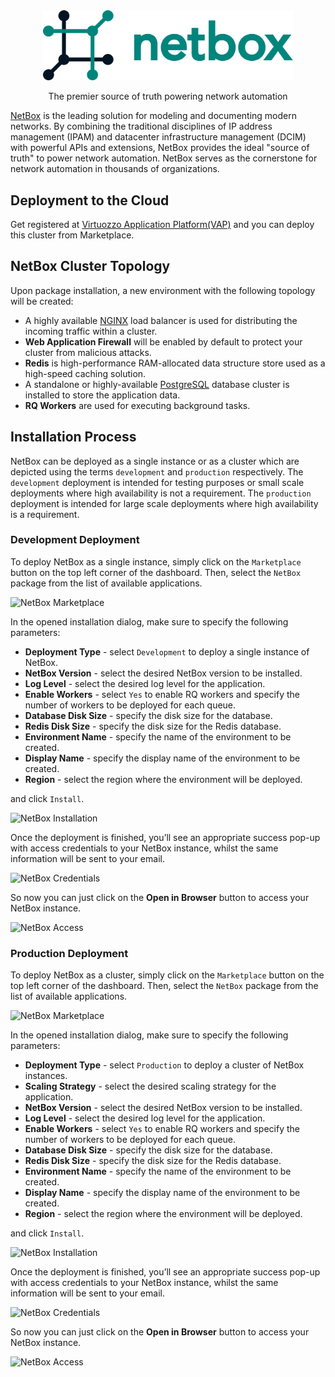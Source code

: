 <div align="center">
  <img src="https://raw.githubusercontent.com/netbox-community/netbox/develop/docs/netbox_logo.svg" width="400" alt="NetBox logo" />
  <p>The premier source of truth powering network automation</p>
</div>

[NetBox](https://github.com/netbox-community/netbox) is the leading solution for modeling and documenting modern networks. By
combining the traditional disciplines of IP address management (IPAM) and
datacenter infrastructure management (DCIM) with powerful APIs and extensions,
NetBox provides the ideal "source of truth" to power network automation.
NetBox serves as the cornerstone for network automation in thousands of organizations.

## Deployment to the Cloud

Get registered at [Virtuozzo Application Platform(VAP)](https://app.xapp.cloudmydc.com/) and you can deploy this 
cluster from Marketplace.

## NetBox Cluster Topology

Upon package installation, a new environment with the following topology will be created:

- A highly available [NGINX](https://www.virtuozzo.com/application-platform-docs/tcp-load-balancing/) load balancer
is used for distributing the incoming traffic within a cluster.
- **Web Application Firewall** will be enabled by default to protect your cluster from malicious attacks.
- **Redis** is high-performance RAM-allocated data structure store used as a high-speed caching solution.
- A standalone or highly-available [PostgreSQL](https://github.com/jelastic-jps/postgres) database cluster is installed
to store the application data.
- **RQ Workers** are used for executing background tasks.

## Installation Process

NetBox can be deployed as a single instance or as a cluster which are depicted using the terms `development` and
`production` respectively. The `development` deployment is intended for testing purposes or small scale deployments
where high availability is not a requirement. The `production` deployment is intended for large scale deployments
where high availability is a requirement.

### Development Deployment

To deploy NetBox as a single instance, simply click on the `Marketplace` button on the top left corner of the dashboard.
Then, select the `NetBox` package from the list of available applications.

![NetBox Marketplace](images/netbox-marketplace.png)

In the opened installation dialog, make sure to specify the following parameters:

- **Deployment Type** - select `Development` to deploy a single instance of NetBox.
- **NetBox Version** - select the desired NetBox version to be installed.
- **Log Level** - select the desired log level for the application.
- **Enable Workers** - select `Yes` to enable RQ workers and specify the number of workers to be deployed for each queue.
- **Database Disk Size** - specify the disk size for the database.
- **Redis Disk Size** - specify the disk size for the Redis database.
- **Environment Name** - specify the name of the environment to be created.
- **Display Name** - specify the display name of the environment to be created.
- **Region** - select the region where the environment will be deployed.

and click `Install`.

![NetBox Installation](images/netbox-installation.png)

Once the deployment is finished, you’ll see an appropriate success pop-up with access credentials to your NetBox
instance, whilst the same information will be sent to your email.

![NetBox Credentials](images/netbox-credentials.png)

So now you can just click on the **Open in Browser** button to access your NetBox instance.

![NetBox Access](images/netbox-access.png)

### Production Deployment

To deploy NetBox as a cluster, simply click on the `Marketplace` button on the top left corner of the dashboard.
Then, select the `NetBox` package from the list of available applications.

![NetBox Marketplace](images/netbox-marketplace.png)

In the opened installation dialog, make sure to specify the following parameters:

- **Deployment Type** - select `Production` to deploy a cluster of NetBox instances.
- **Scaling Strategy** - select the desired scaling strategy for the application.
- **NetBox Version** - select the desired NetBox version to be installed.
- **Log Level** - select the desired log level for the application.
- **Enable Workers** - select `Yes` to enable RQ workers and specify the number of workers to be deployed for each queue.
- **Database Disk Size** - specify the disk size for the database.
- **Redis Disk Size** - specify the disk size for the Redis database.
- **Environment Name** - specify the name of the environment to be created.
- **Display Name** - specify the display name of the environment to be created.
- **Region** - select the region where the environment will be deployed.

and click `Install`.

![NetBox Installation](images/netbox-installation.png)

Once the deployment is finished, you’ll see an appropriate success pop-up with access credentials to your NetBox
instance, whilst the same information will be sent to your email.

![NetBox Credentials](images/netbox-credentials.png)

So now you can just click on the **Open in Browser** button to access your NetBox instance.

![NetBox Access](images/netbox-access.png)
